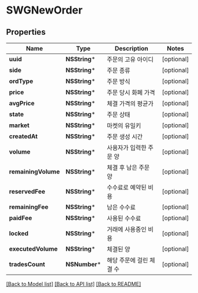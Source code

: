 # SWGNewOrder

## Properties
Name | Type | Description | Notes
------------ | ------------- | ------------- | -------------
**uuid** | **NSString*** | 주문의 고유 아이디 | [optional] 
**side** | **NSString*** | 주문 종류 | [optional] 
**ordType** | **NSString*** | 주문 방식 | [optional] 
**price** | **NSString*** | 주문 당시 화폐 가격 | [optional] 
**avgPrice** | **NSString*** | 체결 가격의 평균가 | [optional] 
**state** | **NSString*** | 주문 상태 | [optional] 
**market** | **NSString*** | 마켓의 유일키 | [optional] 
**createdAt** | **NSString*** | 주문 생성 시간 | [optional] 
**volume** | **NSString*** | 사용자가 입력한 주문 양 | [optional] 
**remainingVolume** | **NSString*** | 체결 후 남은 주문 양 | [optional] 
**reservedFee** | **NSString*** | 수수료로 예약된 비용 | [optional] 
**remainingFee** | **NSString*** | 남은 수수료 | [optional] 
**paidFee** | **NSString*** | 사용된 수수료 | [optional] 
**locked** | **NSString*** | 거래에 사용중인 비용 | [optional] 
**executedVolume** | **NSString*** | 체결된 양 | [optional] 
**tradesCount** | **NSNumber*** | 해당 주문에 걸린 체결 수 | [optional] 

[[Back to Model list]](../README.md#documentation-for-models) [[Back to API list]](../README.md#documentation-for-api-endpoints) [[Back to README]](../README.md)



